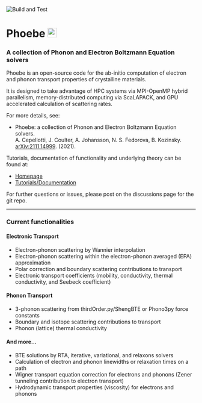 ![Build and Test](https://github.com/mir-group/phoebe/workflows/Build%20and%20Test/badge.svg)

# Phoebe <img src="doc/sphinx/source/_static/icon.png" width="25"/>

### A collection of Phonon and Electron Boltzmann Equation solvers

Phoebe is an open-source code for the ab-initio computation of electron and phonon transport properties of crystalline materials.

It is designed to take advantage of HPC systems via MPI-OpenMP hybrid parallelism, memory-distributed computing via ScaLAPACK, and GPU accelerated calculation of scattering rates.

For more details, see:

* Phoebe: a collection of Phonon and Electron Boltzmann Equation solvers.  
  A. Cepellotti, J. Coulter, A. Johansson, N. S. Fedorova, B. Kozinsky.  
  [arXiv:2111.14999](https://arxiv.org/abs/2111.14999). (2021).

Tutorials, documentation of functionality and underlying theory can be found at:
  * [Homepage](https://mir-group.github.io/phoebe/)
  * [Tutorials/Documentation](https://phoebe.readthedocs.io/en/develop/introduction.html)

For further questions or issues, please post on the discussions page for the git repo.

-------------------------
### Current functionalities
#### Electronic Transport

   * Electron-phonon scattering by Wannier interpolation
   * Electron-phonon scattering within the electron-phonon averaged (EPA) approximation
   * Polar correction and boundary scattering contributions to transport
   * Electronic transport coefficients (mobility, conductivity, thermal conductivity, and Seebeck coefficient)

#### Phonon Transport

   * 3-phonon scattering from thirdOrder.py/ShengBTE or Phono3py force constants
   * Boundary and isotope scattering contributions to transport
   * Phonon (lattice) thermal conductivity

#### And more...

   * BTE solutions by RTA, iterative, variational, and relaxons solvers
   * Calculation of electron and phonon linewidths or relaxation times on a path
   * Wigner transport equation correction for electrons and phonons (Zener tunneling contribution to electron transport)
   * Hydrodynamic transport properties (viscosity) for electrons and phonons

